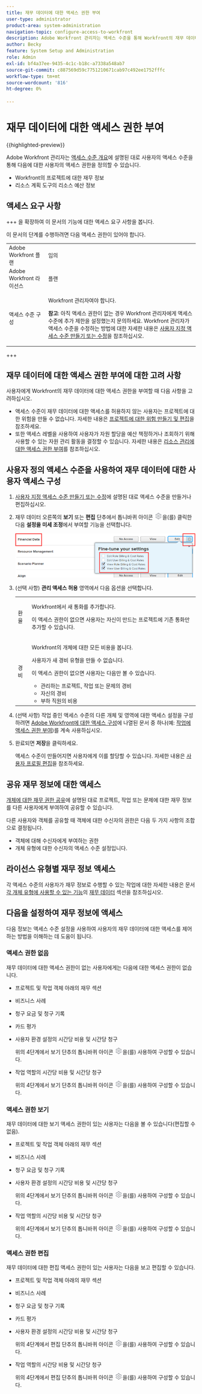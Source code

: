 ```yaml
---
title: 재무 데이터에 대한 액세스 권한 부여
user-type: administrator
product-area: system-administration
navigation-topic: configure-access-to-workfront
description: Adobe Workfront 관리자는 액세스 수준을 통해 Workfront의 재무 데이터에 대한 사용자의 액세스를 정의할 수 있습니다.
author: Becky
feature: System Setup and Administration
role: Admin
exl-id: bf4a37ee-9435-4c1c-b18c-a7338a548ab7
source-git-commit: c887569d59c7751210671cab97c492ee1752fffc
workflow-type: tm+mt
source-wordcount: '816'
ht-degree: 0%

---
```


# 재무 데이터에 대한 액세스 권한 부여

{{highlighted-preview}}

Adobe Workfront 관리자는 [액세스 수준 개요](../../../administration-and-setup/add-users/access-levels-and-object-permissions/access-levels-overview.md)에 설명된 대로 사용자의 액세스 수준을 통해 다음에 대한 사용자의 액세스 권한을 정의할 수 있습니다.

* Workfront의 프로젝트에 대한 재무 정보
* 리소스 계획 도구의 리소스 예산 정보

## 액세스 요구 사항

+++ 을 확장하여 이 문서의 기능에 대한 액세스 요구 사항을 봅니다.

이 문서의 단계를 수행하려면 다음 액세스 권한이 있어야 합니다.

<table style="table-layout:auto"> 
 <col> 
 <col> 
 <tbody> 
  <tr> 
   <td role="rowheader">Adobe Workfront 플랜</td> 
   <td>임의</td> 
  </tr> 
  <tr> 
   <td role="rowheader">Adobe Workfront 라이선스</td> 
   <td>플랜</td> 
  </tr> 
  <tr> 
   <td role="rowheader">액세스 수준 구성</td> 
   <td> <p>Workfront 관리자여야 합니다.</p> <p><b>참고</b>: 아직 액세스 권한이 없는 경우 Workfront 관리자에게 액세스 수준에 추가 제한을 설정했는지 문의하세요. Workfront 관리자가 액세스 수준을 수정하는 방법에 대한 자세한 내용은 <a href="../../../administration-and-setup/add-users/configure-and-grant-access/create-modify-access-levels.md" class="MCXref xref" data-mc-variable-override="">사용자 지정 액세스 수준 만들기 또는 수정</a>을 참조하십시오.</p> </td> 
  </tr> 
 </tbody> 
</table>

+++

## 재무 데이터에 대한 액세스 권한 부여에 대한 고려 사항

사용자에게 Workfront의 재무 데이터에 대한 액세스 권한을 부여할 때 다음 사항을 고려하십시오.

* 액세스 수준이 재무 데이터에 대한 액세스를 허용하지 않는 사용자는 프로젝트에 대한 위험을 만들 수 없습니다. 자세한 내용은 [프로젝트에 대한 위험 만들기 및 편집](../../../manage-work/projects/define-a-business-case/create-edit-risks-on-projects.md)을 참조하세요.
* 또한 액세스 레벨을 사용하여 사용자가 자원 할당을 예산 책정하거나 조회하기 위해 사용할 수 있는 자원 관리 활동을 결정할 수 있습니다. 자세한 내용은 [리소스 관리에 대한 액세스 권한 부여](../../../administration-and-setup/add-users/configure-and-grant-access/grant-access-resource-management.md)를 참조하십시오.

## 사용자 정의 액세스 수준을 사용하여 재무 데이터에 대한 사용자 액세스 구성

1. [사용자 지정 액세스 수준 만들기 또는 수정](../../../administration-and-setup/add-users/configure-and-grant-access/create-modify-access-levels.md)에 설명된 대로 액세스 수준을 만들거나 편집하십시오.
1. 재무 데이터 오른쪽의 **보기** 또는 **편집** 단추에서 톱니바퀴 아이콘 ![](assets/gear-icon-settings.png)을(를) 클릭한 다음 **설정을 미세 조정**&#x200B;에서 부여할 기능을 선택합니다.

   ![](assets/financial-data-fine-tune-nwe.png)

1. (선택 사항) **관리 액세스 허용** 영역에서 다음 옵션을 선택합니다.

   <table style="table-layout:auto"> 
    <col> 
    <col> 
    <tbody> 
     <tr> 
      <td role="rowheader">환율</td> 
      <td> <p>Workfront에서 새 통화를 추가합니다.</p> <p>이 액세스 권한이 없으면 사용자는 자신이 만드는 프로젝트에 기존 통화만 추가할 수 있습니다.</p> </td> 
     </tr> 
     <tr> 
      <td role="rowheader">경비</td> 
      <td> <p>Workfront의 개체에 대한 모든 비용을 봅니다.</p> <p>사용자가 새 경비 유형을 만들 수 없습니다.</p> <p>이 액세스 권한이 없으면 사용자는 다음만 볼 수 있습니다.</p> 
       <ul> 
        <li>관리하는 프로젝트, 작업 또는 문제의 경비</li> 
        <li>자신의 경비</li> 
        <li>부하 직원의 비용</li> 
       </ul> </td> 
     </tr> 
    </tbody> 
   </table>

1. (선택 사항) 작업 중인 액세스 수준의 다른 개체 및 영역에 대한 액세스 설정을 구성하려면 [Adobe Workfront에 대한 액세스 구성](../../../administration-and-setup/add-users/configure-and-grant-access/configure-access.md)에 나열된 문서 중 하나(예: [작업에 액세스 권한 부여](../../../administration-and-setup/add-users/configure-and-grant-access/grant-access-tasks.md))를 계속 사용하십시오.
1. 완료되면 **저장**&#x200B;을 클릭하세요.

   액세스 수준이 만들어지면 사용자에게 이를 할당할 수 있습니다. 자세한 내용은 [사용자 프로필 편집](../../../administration-and-setup/add-users/create-and-manage-users/edit-a-users-profile.md)을 참조하세요.

## 공유 재무 정보에 대한 액세스

[개체에 대한 재무 권한 공유](../../../workfront-basics/grant-and-request-access-to-objects/share-financial-permissions-object.md)에 설명된 대로 프로젝트, 작업 또는 문제에 대한 재무 정보를 다른 사용자에게 부여하여 공유할 수 있습니다.

<!--
If you make changes here, make them also in the "Grant access to" articles where this snippet had to be converted to text:
* reports, dashboards, and calendars
* financial data
* issue
-->

다른 사용자와 객체를 공유할 때 객체에 대한 수신자의 권한은 다음 두 가지 사항의 조합으로 결정됩니다.

* 객체에 대해 수신자에게 부여하는 권한
* 개체 유형에 대한 수신자의 액세스 수준 설정입니다.

## 라이선스 유형별 재무 정보 액세스

각 액세스 수준의 사용자가 재무 정보로 수행할 수 있는 작업에 대한 자세한 내용은 문서 [각 개체 유형에 사용할 수 있는 기능](../../../administration-and-setup/add-users/access-levels-and-object-permissions/functionality-available-for-each-object-type.md)의 [재무 데이터](../../../administration-and-setup/add-users/access-levels-and-object-permissions/functionality-available-for-each-object-type.md#financia) 섹션을 참조하십시오.

## 다음을 설정하여 재무 정보에 액세스

다음 정보는 액세스 수준 설정을 사용하여 사용자의 재무 데이터에 대한 액세스를 제어하는 방법을 이해하는 데 도움이 됩니다.

### 액세스 권한 없음

재무 데이터에 대한 액세스 권한이 없는 사용자에게는 다음에 대한 액세스 권한이 없습니다.

* 프로젝트 및 작업 객체 아래의 재무 섹션
* 비즈니스 사례
* 청구 요금 및 청구 기록
* <span class="preview">카드 평가</span>
* 사용자 환경 설정의 시간당 비용 및 시간당 청구

  위의 4단계에서 보기 단추의 톱니바퀴 아이콘 ![](assets/gear-icon-settings.png)을(를) 사용하여 구성할 수 있습니다.

* 작업 역할의 시간당 비용 및 시간당 청구

  위의 4단계에서 보기 단추의 톱니바퀴 아이콘 ![](assets/gear-icon-settings.png)을(를) 사용하여 구성할 수 있습니다.

### 액세스 권한 보기

재무 데이터에 대한 보기 액세스 권한이 있는 사용자는 다음을 볼 수 있습니다(편집할 수 없음).

* 프로젝트 및 작업 객체 아래의 재무 섹션
* 비즈니스 사례
* 청구 요금 및 청구 기록
* 사용자 환경 설정의 시간당 비용 및 시간당 청구

  위의 4단계에서 보기 단추의 톱니바퀴 아이콘 ![](assets/gear-icon-settings.png)을(를) 사용하여 구성할 수 있습니다.

* 작업 역할의 시간당 비용 및 시간당 청구

  위의 4단계에서 보기 단추의 톱니바퀴 아이콘 ![](assets/gear-icon-settings.png)을(를) 사용하여 구성할 수 있습니다.

### 액세스 권한 편집

재무 데이터에 대한 편집 액세스 권한이 있는 사용자는 다음을 보고 편집할 수 있습니다.

* 프로젝트 및 작업 객체 아래의 재무 섹션
* 비즈니스 사례
* 청구 요금 및 청구 기록
* <span class="preview">카드 평가</span>
* 사용자 환경 설정의 시간당 비용 및 시간당 청구

  위의 4단계에서 편집 단추의 톱니바퀴 아이콘 ![](assets/gear-icon-settings.png)을(를) 사용하여 구성할 수 있습니다.

* 작업 역할의 시간당 비용 및 시간당 청구

  위의 4단계에서 편집 단추의 톱니바퀴 아이콘 ![](assets/gear-icon-settings.png)을(를) 사용하여 구성할 수 있습니다.
